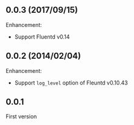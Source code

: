 ## 0.0.3 (2017/09/15)

Enhancement:

* Support Fluentd v0.14

## 0.0.2 (2014/02/04)

Enhancement:

* Support `log_level` option of Fleuntd v0.10.43

## 0.0.1

First version
